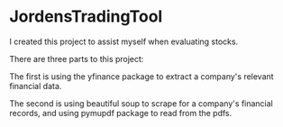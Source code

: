 # JordensTradingTool

I created this project to assist myself when evaluating stocks. 

There are three parts to this project:

The first is using the yfinance package to extract a company's relevant financial data.

The second is using beautiful soup to scrape for a company's financial records, and using pymupdf package to read from the pdfs.
